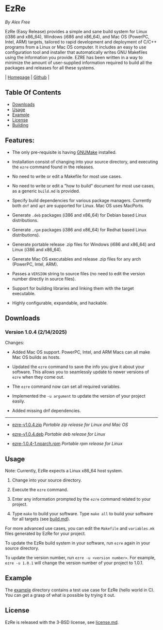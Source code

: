 # EzRe

_By Alex Free_

EzRe (Easy Release) provides a simple and sane build system for Linux (i386 and x86_64), Windows (i686 and x86_64), and Mac OS (PowerPC, Intel, ARM) targets, tailored to rapid development and deployment of C/C++ programs from a Linux or Mac OS computer. It includes an easy to use configuration tool and installer that automatically writes GNU Makefiles using the information you provide. EZRE has been written in a way to minimize the amount of user-supplied information required to build all the packages and releases for all these systems.

| [Homepage](https://alex-free.github.io/ezre) | [Github](https://github.com/alex-free/ezre) |

## Table Of Contents

* [Downloads](#downloads)
* [Usage](#usage)
* [Example](#example)
* [License](#license)
* [Building](build.md)

## Features:

* The only pre-requisite is having [GNUMake](https://www.gnu.org/software/make/) installed.

* Installation consist of changing into your source directory, and executing the `ezre` command found in the releases.

* No need to write or edit a Makefile for most use cases.

* No need to write or edit a "how to build" document for most use cases, as a generic `build.md` is provided.

* Specify build dependencies for various package managers. Currently both `dnf` and `apt` are supported for Linux. Mac OS uses MacPorts.

* Generate `.deb` packages (i386 and x86_64) for Debian based Linux distributions.

* Generate `.rpm` packages (i386 and x86_64) for Redhat based Linux distributions).

* Generate portable release .zip files for Windows (i686 and x86_64) and Linux (i386 and x86_64).

* Generate Mac OS executables and release .zip files for any arch (PowerPC, Intel, ARM).

* Passes a `VERSION` string to source files (no need to edit the version number directly in source files).

* Support for building libraries and linking them with the target executable.

* Highly configurable, expandable, and hackable.

## Downloads

### Version 1.0.4 (2/14/2025)

Changes:

* Added Mac OS support. PowerPC, Intel, and ARM Macs can all make Mac OS builds as hosts.

* Updated the `ezre` command to save the info you give it about your software. This allows you to seamlessly update to newer versions of `ezre` when they come out.

* The `ezre` command now can set all required variables.

* Implemented the `-u argument` to update the version of your project easily.

* Added missing dnf dependencies.

---------------------------------------------

*   [ezre-v1.0.4.zip](https://github.com/alex-free/ezre/releases/download/v1.0.4/ezre-v1.0.4.zip) _Portable zip release for Linux and Mac OS_

*   [ezre-v1.0.4.deb](https://github.com/alex-free/ezre/releases/download/v1.0.4/ezre-v1.0.4.deb) _Portable deb release for Linux_

*   [ezre-1.0.4-1.noarch.rpm](https://github.com/alex-free/ezre/releases/download/v1.0.4/ezre-1.0.4-1.noarch.rpm) _Portable rpm release for Linux_

## Usage

Note: Currently, EzRe expects a Linux x86_64 host system.

1) Change into your source directory.

2) Execute the `ezre` command.

3) Enter any information prompted by the `ezre` command related to your project.

4) Type `make` to build your software. Type `make all` to build your software for all targets (see [build.md](template-files/build.md)).

For more advanced use cases, you can edit the `Makefile` and `variables.mk` files generated by EzRe for your project.

To update the EzRe build system in your software, run `ezre` again in your source directory.

To update the version number, run `ezre -u <version number>`. For example,  `ezre -u 1.0.1` will change the version number of your project to 1.0.1.

## Example

The [example](https://github.com/alex-free/ezre/blob/master/example) directory contains a test use case for EzRe (hello world in C). You can get a grasp of what is possible by trying it out.

## License

EzRe is released with the 3-BSD license, see [license.md](https://github.com/alex-free/ezre/blob/master/license.md).